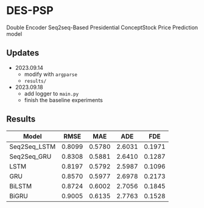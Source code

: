 # DES-PSP
 Double Encoder Seq2seq-Based Presidential ConceptStock Price Prediction model

## Updates

- 2023.09.14
  - modify with `argparse`
  - `results/`
- 2023.09.18
  - add logger to `main.py`
  - finish the baseline experiments

## Results

| Model        | RMSE   | MAE    | ADE    | FDE    |
| ------------ | ------ | ------ | ------ | ------ |
| Seq2Seq_LSTM | 0.8099 | 0.5780 | 2.6031 | 0.1971 |
| Seq2Seq_GRU  | 0.8308 | 0.5881 | 2.6410 | 0.1287 |
| LSTM         | 0.8197 | 0.5792 | 2.5987 | 0.1096 |
| GRU          | 0.8570 | 0.5977 | 2.6978 | 0.2173 |
| BiLSTM       | 0.8724 | 0.6002 | 2.7056 | 0.1845 |
| BiGRU        | 0.9005 | 0.6135 | 2.7763 | 0.1528 |

